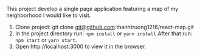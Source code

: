 
This project develop a single page application featuring a map of my neighborhood I would like to visit.

1. Clone project: git clone git@github.com:thanhtruong1216/react-map.git
2. In the project directory run: `npm install` or `yarn install`
  After that run: `npm start` or `yarn start`.
3. Open http://localhost:3000 to view it in the browser.